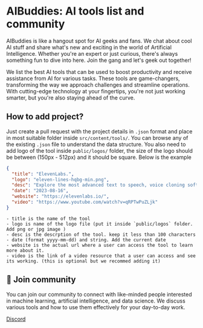 # AIBuddies: AI tools list and community

AIBuddies is like a hangout spot for AI geeks and fans. We chat about cool AI stuff and share what's new and exciting in the world of Artificial Intelligence. Whether you're an expert or just curious, there's always something fun to dive into here. Join the gang and let's geek out together!

We list the best AI tools that can be used to boost productivity and receive assistance from AI for various tasks. These tools are game-changers, transforming the way we approach challenges and streamline operations. With cutting-edge technology at your fingertips, you're not just working smarter, but you're also staying ahead of the curve.

## How to add project?

Just create a pull request with the project details in `.json` format and place in most suitable folder inside `src/content/tools/`. You can browse any of the existing `.json` file to understand the data structure. You also need to add logo of the tool inside `public/logos/` folder, the size of the logo should be between (150px - 512px) and it should be square. Below is the example

```json
{
  "title": "ElevenLabs.",
  "logo": "eleven-lines-hqbg-min.png",
  "desc": "Explore the most advanced text to speech, voice cloning software and lifelike voiceovers for your content.",
  "date": "2023-08-16",
  "website": "https://elevenlabs.io/",
  "video": "https://www.youtube.com/watch?v=qRPTwPuZLjk"
}
```

```
- title is the name of the tool
- logo is name of the logo file (put it inside `public/logos` folder. Add png or jpg image )
- desc is the descrption of the tool. keep it less than 100 characters
- date (format yyyy-mm-dd) and string. Add the current date
- website is the actual url where a user can access the tool to learn more about it.
- video is the link of a video resource that a user can access and see its working. (this is optional but we recommed adding it)
```

## 🚀 Join community

You can join our community to connect with like-minded people interested in machine learning, artificial intelligence, and data science. We discuss various tools and how to use them effectively for your day-to-day work.

[Discord](https://discord.gg/uhzx9sGMwt)
